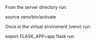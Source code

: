 From the server directory run:

source venv/bin/activate

Once in the virtual enviroment (venv) run:

export FLASK_APP=app
flask run